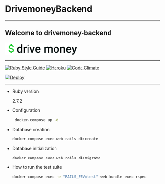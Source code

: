 # DrivemoneyBackend

---

## Welcome to drivemoney-backend

<a href="https://raw.githubusercontent.com/vinibispo/drivemoney-backend/main/public/logo.png">
<img alt="Logo" src="https://raw.githubusercontent.com/vinibispo/drivemoney-backend/main/public/logo.png" alt="">
</a>

---

[![Ruby Style Guide](https://img.shields.io/badge/code_style-standard-brightgreen.svg)](https://github.com/testdouble/standard)
[![Heroku](https://heroku-badge.herokuapp.com/?app=drivemoney-backend&root=/api/v1/accounts)](https://drivemoney-backend.herokuapp.com/api/v1/accounts)
[![Code Climate](https://badgen.net/codeclimate/maintainability/vinibispo/drivemoney-backend)](https://badgen.net/codeclimate/maintainability/vinibispo/drivemoney-backend)

[![Deploy](https://www.herokucdn.com/deploy/button.svg)](https://heroku.com/deploy)

---

* Ruby version
  
  2.7.2

* Configuration
  
  ```bash
   docker-compose up -d
  ```

* Database creation
  
  ```bash
  docker-compose exec web rails db:create
  ```

* Database initialization
  
  ```bash
  docker-compose exec web rails db:migrate
  ```

* How to run the test suite
  
  ```bash
  docker-compose exec -e "RAILS_ENV=test" web bundle exec rspec
  ```
